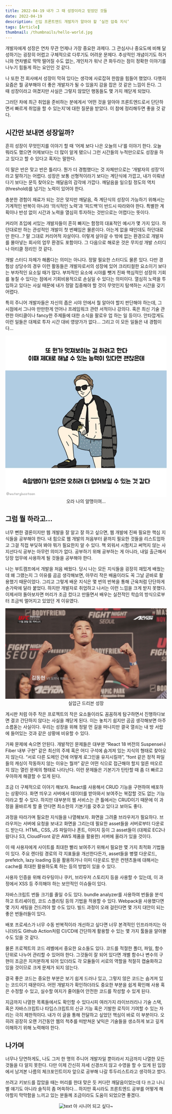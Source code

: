 ```yaml
---
title: 2022-04-19 내가 그 때 성장이라고 믿었던 것들
date: 2022-04-19
description: 신입 프론트엔드 개발자가 알아야 할 ‘실전 압축 지식’
tags: [Article]
thumbnail: /thumbnails/hello-world.jpg
---
```


개발자에게 성장은 연차 무관 언제나 가장 중요한 과제다. 그 관심사나 중요도에 비해 달성하기는 굉장히 어렵고 구체적으로 다루기도 어려운 문제다. 추상적인 개념이기도 하거니와 연차별로 딱딱 떨어질 수도 없는, 개인차가 워낙 큰 화두라는 점이 정확한 이야기를 나누기 힘들게 하는 요인인 것 같다.

나 또한 전 회사에서 성장이 막혀 있다는 생각에 사로잡혀 한참을 힘들어 했었다. 다행히 요즘은 뭘 공부해야 더 좋은 개발자가 될 수 있을지 감을 잡은 것 같은 느낌이 든다. 그 때 성장이라고 여겼지만 사실은 그렇지 않았던 행동들도 몇 가지 깨닫게 되었다.

그러던 차에 최근 취업을 준비하는 분에게서 ‘어떤 것을 알아야 프론트엔드로서 단단하면서 빠르게 취업을 할 수 있는지’에 대한 질문을 받았다. 이 참에 정리해두면 좋을 것 같다.

## 시간만 보내면 성장일까?

흔히 성장이 무엇인지를 이야기 할 때 ‘어제 보다 나은 오늘의 나’를 이야기 한다. 오늘 뭐라도 했으면 어제보다는 더 많이 알게 됐으니 그런 시간들의 누적만으로도 성장을 하고 있다고 할 수 있다고 혹자는 말한다.

이 말은 반은 맞고 반은 틀리다. 뭔가 더 경험했다는 것 자체만으로는 ‘개발자의 성장‘이라고 말하기는 어렵다. 성장은 보통 선형적이라기 보다는 계단식에 가깝고, 내가 이뤄낸다기 보다는 문득 찾아오는 깨달음의 감각에 가깝다. 깨달음을 일으킬 정도의 역치(threshold)를 넘기는 노력이 있어야 한다.

충분한 경험이 재료가 되는 것은 맞지만 깨달음, 즉 계단식의 성장이 가능하기 위해서는 기계적인 반복이 아니라 ‘의식적인 노력’과 ‘피드백’이 반드시 따라와야 한다. 특별한 계획이나 반성 없이 시간과 노력을 열심히 투자하는 것만으로는 어렵다는 뜻이다.

커리어 초입에 서있는 개발자들이 흔히 빠지는 함정의 대표적인 예시가 몇 가지 있다. 하던대로만 하는 관성적인 개발이 첫 번째임은 물론이다. 아는게 없을 때인데도 하던대로만 한다...? 말 그대로 커리어적 자살이다. 이렇게 살아갈 수 밖에 없는 환경으로 개발자를 몰아넣는 회사의 업무 환경도 포함이다. 그 다음으로 해로운 것은 무지성 개발 스터디나 아티클 정리인 것 같다.

개발 스터디 자체가 해롭다는 의미는 아니다. 정말 필요한 스터디도 물론 있다. 다만 경험상 상당수의 경우 이런 활동들은 개발자로서의 성장에 있어 크리티컬한 요소이기 보다는 부차적인 요소일 때가 많다. 부차적인 요소에 시야를 뺏겨 진짜 핵심적인 성장의 기회를 놓칠 수 있다는 점에서 기회비용적으로 손실일 수 있다는 의미이다. 열심히 노력을 투입하고 있다는 사실 때문에 내가 정말 집중해야 할 것이 무엇인지 탐색하는 시간을 갖기 어렵다.

특히 주니어 개발자들은 자신의 좁은 시야 안에서 뭘 알아야 할지 판단해야 하는데, 그 시점에서 그나마 만만한게 언어나 프레임워크 관련 서적이나 강의다. 혹은 최신 기술 관련한 아티클이나 fancy한 주제들에 대한 소식을 팔로우 업 하는 일 등이다. 안타깝게도 이런 일들은 대체로 투자 시간 대비 영양가가 없다... 그리고 이 모든 일들은 내 경험이다...

<p align="center"> 
  <img src="./1.jpeg" alt="text" width="number" />
  오라 나의 알맹이여...
</p>

## 그럼 뭘 하라고...

너무 뻔한 결론이지만 웹 개발을 잘 알고 잘 하고 싶으면, 웹 개발에 진짜 필요한 핵심 지식들을 공부해야 한다. 내 힘으로 웹 개발의 처음부터 끝까지 필요한 것들을 리스트업하고 그걸 직접 부딪혀 봐야 뭐가 필요한지 알 수 있다. 책 외워서 시험치고 써먹지 않는 사지선다식 공부는 아무런 의미가 없다. 공부하기 위해 공부하는 게 아니라, 내일 출근해서 당장 업무에 사용하게 될 것들을 공부해야 한다.

나는 부트캠프에서 개발을 처음 배웠다. 당시 나는 모든 지식들을 굉장히 재밌게 배웠는데 왜 그랬는지 그 이유를 곰곰 생각해보면, 아무리 작은 배움이라도 꼭 그날 곧바로 활용했기 때문이었다. 그리고 그렇게 배운 지식은 몇 번의 반복을 통해 근육처럼 단단하게 손가락에 달라 붙었다. 하지만 개발자로 취업하고 나서는 이런 느낌을 크게 받지 못했다. 이제서야 돌아보자면 머리가 조금 컸다고 만들면서 배우는 실전적인 학습의 방식으로부터 조금씩 멀어지고 있었던 게 이유였다.

<p align="center"> 
  <img src="./2.png" alt="text" width="number" />
  실압근 드리븐 성장
</p>

게시판 처럼 아주 작은 프로젝트의 작은 요소들이라도 꼼꼼하게 탐구하면서 진행하다보면 결코 간단하지 않다는 사실을 깨닫게 된다. 이는 놓치기 쉽지만 곰곰 생각해보면 아주 소름돋는 사실이다. 우리는 성장을 위해 정말 먼 길을 떠나지만 결국 열쇠는 내 방 서랍에 들어있는 것과 같은 상황에 비유할 수 있다.

가짜 문제에 속으면 안된다. 개발적인 문제들은 대부분 “React 18 버전의 Suspense나 Fiber 내부 구현” 같은 최신의 주제 혹은 어디 구석에 숨겨져 있는 지식의 형태로 찾아오지 않는다. “서로 다른 도메인 간에 어떻게 로그인을 유지시킬까”, “font 같은 정적 파일들의 캐싱이 작동하지 않는 이유는 뭘까” 같은 어떤 식으로 접근해야 할지 얼른 떠오르지 않는 열린 문제의 형태로 나타난다. 이런 문제들은 기본기가 탄탄할 때 좀 더 빠르고 우아하게 해결할 수 있게 된다.

조금 더 구체적으로 이야기 해보자. React를 사용해서 CRUD 기능을 구현하여 배포하는 상황이다. 화면 띄우고 서버에서 데이터를 받아와서 보여주는 복잡할 것도 없는 기능이라고 할 수 있다. 하지만 대부분의 웹 서비스는 큰 틀에서는 CRUD이기 때문에 이 과정을 올바르게 할 줄 안다면 최소한의 기본기를 갖추고 있다고 보아도 좋다.

과정을 따라가며 필요한 지식들을 나열해보자. 화면을 그려줄 브라우저가 필요하다. 브라우저는 서버에 요청을 보내고 화면을 그리는데 필요한 asset들을 서버로부터 다운로드 받는다. HTML, CSS, JS 파일이나 폰트, 이미지 등이 그 asset들이 (대체로 EC2나 람다나 S3, CloudFront 같은 AWS 제품을 활용한) 서버에 올라가 있을 것이다.

이 때 사용자에게 사이트를 최대한 빨리 보여주기 위해서 필요한 몇 가지 최적화 기법들이 있다. 주요 렌더링 경로의 각 지표들을 개선한다든가, asset들을 병렬 다운로드, prefetch, lazy loading 등을 활용하거나 이미 다운로드 받은 컨텐츠들에 대해서는 cache를 최대한 활용하도록 하는 등의 방법이 있을 수 있다.

사용자 인증을 위해 라우팅이나 쿠키, 브라우저 스토리지 등을 사용할 수 있는데, 이 과정에서 XSS 등 주의해야 하는 보안적인 이슈들이 있다.

자바스크립트 번들 크기를 줄일 수도 있다. bundle analyzer를 사용하여 번들을 분석하고 트리셰이킹, 코드 스플리팅 등의 기법을 적용할 수 있다. Webpack을 사용했다면 몇 가지 세팅을 건드려야 할 수도 있다. 빌드 과정이 오래 걸린다면 몇 가지 대안이 되는 좋은 번들러들이 있다.

배포 프로세스가 너무 수동 반복적이라 개선하고 싶다면 너무 본격적인 인프라까지는 아니더라도 Github Action처럼 CI/CD에 간단하게 활용할 수 있는 몇 가지 툴들을 알아볼 수도 있을 것 같다.

물론 프로젝트의 코드 레벨에서 중요한 요소들도 있다. 코드를 적절한 폴더, 파일, 함수 단위로 나누어 관리할 수 있어야 한다. 그것들이 잘 되어 있다면 개별 함수나 변수의 구현이 조금은 지저분하게 되어 있더라도 각 모듈들이 서로의 역할을 적절히 캡슐화하고 있을 것이므로 크게 문제가 되지 않는다.

결국 좋은 코드는 중요한 부분은 보기 쉽게 드러나 있고, 그렇지 않은 코드는 숨겨져 있는 코드이기 때문이다. 어떤 개발자가 확인하더라도 중요한 부분을 쉽게 확인해 사용 혹은 수정할 수 있고, 실수할 여지가 줄어들어 안전한 코드를 작성할 수 있게 된다.

지금까지 나열한 목록들에서도 확인할 수 있다시피 여러가지 라이브러리나 기술 스택, 혹은 자바스크립트나 타입스크립트의 신규 기능 혹은 기발한 로직이 기여할 수 있는 자리는 극히 제한적이다. 내가 이 글을 통해 전달하고 싶었던 핵심이 바로 이 부분이다. 오히려 굉장히 오랜 기간동안 웹의 척추를 떠받쳐온 낯익은 기술들을 생소하게 보고 깊게 이해하기 위해 노력해야 한다.

## 나가며

너무나 당연하게도, 나도 그저 한 명의 주니어 개발자일 뿐이라서 지금까지 나열한 모든 것들을 다 알지 못한다. 다만 이제 간신히 자세 신경쓰지 않고 수영을 할 수 있게 된 입장에서 남겨본 나름의 체크포인트이자 앞으로 공부해 나갈 투두리스트라고 생각하고 썼다.

쓰려고 키보드를 잡았을 때는 머리를 한대 맞은 듯 커다란 깨달음이었는데 다 쓰고 나니 별 얘기도 아니라 솔직히 좀 머쓱하다... 하지만 혹시라도 프론트엔드 공부를 어떻게 해야할지 막막함을 느끼고 있는 분들께 조금이라도 도움이 되었으면 좋겠다.

<p align="center"> 
  <img src="https://image.fmkorea.com/files/attach/new2/20210720/486616/2769969609/3768534704/0eebadaadb24ffc3918ccb4b6c8da3e8.jpeg" alt="text" width="number" />
  아 시니어 되고 싶다~
</p>
